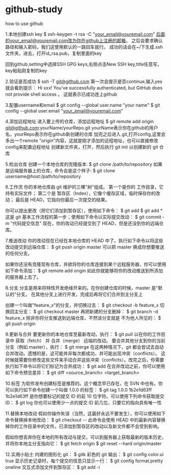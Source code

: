 # github-study
how to use github

1.本地创建ssh key
  $ ssh-keygen -t rsa -C "your_email@youremail.com"
  后面的your_email@youremail.com改为你在github上注册的邮箱，
  之后会要求确认路径和输入密码，我们这使用默认的一路回车就行。
  成功的话会在~/下生成.ssh文件夹，进去，打开id_rsa.pub，复制里面的key
  
  回到github,setting中选择SSH GPG keys,右侧点击New SSH key,title任意写，key粘贴刚复制的key
  
2.验证是否成功
  $ ssh -T git@github.com
  第一次会提示是否continue,输入yes就会看到提示：
  Hi xxx! You've successfully authenticated, but GitHub does not provide shell access 。
  这就表示已成功连上github
  
3.配置username和email
  $ git config --global user.name "your name"
  $ git config --global user.email "your_email@youremail.com"
  
4.添加远程地址
  进入要上传的仓库，添加远程地址
  $ git remote add origin git@github.com:yourName/yourRepo.git
  yourName表示你在github的用户名，yourRepo表示你在github新创建的仓库
  加完之后进入.git,打开config,这里会多出一个remote "origin"内容，这就是刚才添加的远程地址，也可以直接修改config来配置远程地址
  创建新文件夹，打开，然后执行 git init 以创建新的 git 仓库
  
5.检出仓库
  创建一个本地仓库的克隆版本:
  $ git clone /path/to/repository 
  如果是远端服务器上的仓库，命令会是这个样子:
  $ git clone username@host:/path/to/repository
  
6.工作流
  你的本地仓库由 git 维护的三棵"树"组成。
  第一个是你的 工作目录，它持有实际文件；
  第二个是 暂存区（Index），它像个缓存区域，临时保存你的改动；
  最后是 HEAD，它指向你最后一次提交的结果。

  你可以提出更改（把它们添加到暂存区），使用如下命令：
  $ git add <filename>
  $ git add *
  这是 git 基本工作流程的第一步；使用如下命令以实际提交改动：
  $ git commit -m "代码提交信息"
  现在，你的改动已经提交到了 HEAD，但是还没到你的远端仓库。
  
7.推送改动
  你的改动现在已经在本地仓库的 HEAD 中了。执行如下命令以将这些改动提交到远端仓库：
  $ git push origin master
  可以把 master 换成你想要推送的任何分支。
  
  如果你还没有克隆现有仓库，并欲将你的仓库连接到某个远程服务器，你可以使用如下命令添加：
  $ git remote add origin <server>
  如此你就能够将你的改动推送到所添加的服务器上去了。
  
8.分支
  分支是用来将特性开发绝缘开来的。在你创建仓库的时候，master 是"默认的"分支。
  在其他分支上进行开发，完成后再将它们合并到主分支上
  
  创建一个叫做"feature_x"的分支，并切换过去：
  $ git checkout -b feature_x
  切换回主分支：
  $ git checkout master
  再把新建的分支删掉：
  $ git branch -d feature_x
  除非你将分支推送到远端仓库，不然该分支就是 不为他人所见的：
  $ git push origin <branch>
  
9.更新与合并
  要更新你的本地仓库至最新改动，执行：
  $ git pull
  以在你的工作目录中 获取（fetch） 并 合并（merge） 远端的改动。
  要合并其他分支到你的当前分支（例如 master），执行：
  $ git merge <branch>
  在这两种情况下，git 都会尝试去自动合并改动。遗憾的是，这可能并非每次都成功，并可能出现冲突（conflicts）。 这时候就需要你修改这些文件来手动合并这些冲突（conflicts）。改完之后，你需要执行如下命令以将它们标记为合并成功：
  $ git add <filename>
  在合并改动之前，你可以使用如下命令预览差异：
  $ git diff <source_branch> <target_branch>
  
10.标签
  为软件发布创建标签是推荐的。这个概念早已存在，在 SVN 中也有。你可以执行如下命令创建一个叫做 1.0.0 的标签：
  $ git tag 1.0.0 1b2e1d63ff
  1b2e1d63ff 是你想要标记的提交 ID 的前 10 位字符。可以使用下列命令获取提交 ID：
  $ git log
  你也可以使用少一点的提交 ID 前几位，只要它的指向具有唯一性
  
11.替换本地改动
  假如你操作失误（当然，这最好永远不要发生），你可以使用如下命令替换掉本地改动：
  $ git checkout -- <filename>
  此命令会使用 HEAD 中的最新内容替换掉你的工作目录中的文件。已添加到暂存区的改动以及新文件都不会受到影响。

  假如你想丢弃你在本地的所有改动与提交，可以到服务器上获取最新的版本历史，并将你本地主分支指向它：
  $ git fetch origin
  $ git reset --hard origin/master
  
12.实用小贴士
  内建的图形化 git：
  $ gitk
  彩色的 git 输出：
  $ git config color.ui true
  显示历史记录时，每个提交的信息只显示一行：
  $ git config format.pretty oneline
  交互式添加文件到暂存区：
  $ git add -i

  
